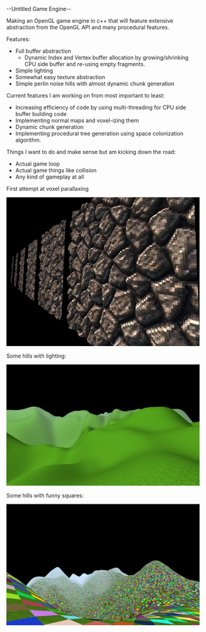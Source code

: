 --Untitled Game Engine--

Making an OpenGL game engine in c++ that will feature extensive abstraction from the OpenGL API and many procedural features.

Features:
- Full buffer abstraction
   - Dynamic Index and Vertex buffer allocation by growing/shrinking CPU side buffer and re-using empty fragments. 
- Simple lighting
- Somewhat easy texture abstraction
- Simple perlin noise hills with almost dynamic chunk generation

Current features I am working on from most important to least:
 - Increasing efficiency of code by using multi-threading for CPU side buffer building code
 - Implementing normal maps and voxel-izing them
 - Dynamic chunk generation
 - Implementing procedural tree generation using space colonization algorithm.

Things I want to do and make sense but am kicking down the road:
 - Actual game loop
 - Actual game things like collision
 - Any kind of gameplay at all

First attempt at voxel parallaxing

![parallax](readmeResources/voxelparallax.png)

Some hills with lighting:

![picture of perlin noise grass](readmeResources/grassyhills.png)

Some hills with funny squares:

![picture of perlin noise hills](readmeResources/funnyhills.png)


